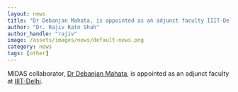 ```yaml
---
layout: news
title: "Dr Debanjan Mahata, is appointed as an adjunct faculty IIIT-Delhi"
author: "Dr. Rajiv Ratn Shah"
author_handle: "rajiv"
image: /assets/images/news/default-news.png
category: news
tags: [other]
---
```

MIDAS collaborator, [Dr Debanjan Mahata][1], is appointed as an adjunct faculty at [IIIT-Delhi][2]. 

[1]: https://www.linkedin.com/in/debanjanmahata/
[2]: http://iiitd.ac.in/
